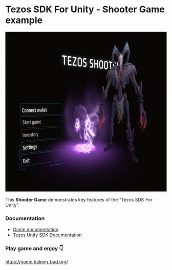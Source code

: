 ﻿# Tezos SDK For Unity - Shooter Game example

<div align="center">
    <img height="500x" src="https://github.com/baking-bad/tezos-unity-game/blob/master/images/game-menu.png?raw=true" />
</div>

This **Shooter Game** demonstrates key features of the "Tezos SDK For Unity".

### Documentation

* [Game documentation](https://github.com/baking-bad/tezos-unity-game/blob/master/DOCUMENTATION.md)
* [Tezos Unity SDK Documentation](https://opentezos.com/gaming/unity-sdk)

### Play game and enjoy 👇

https://game.baking-bad.org/